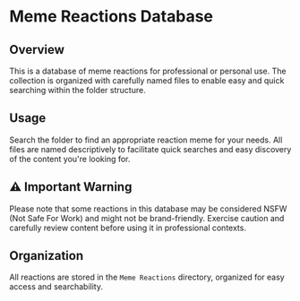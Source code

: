 # Meme Reactions Database

## Overview
This is a database of meme reactions for professional or personal use. The collection is organized with carefully named files to enable easy and quick searching within the folder structure.

## Usage
Search the folder to find an appropriate reaction meme for your needs. All files are named descriptively to facilitate quick searches and easy discovery of the content you're looking for.

## ⚠️ Important Warning
Please note that some reactions in this database may be considered NSFW (Not Safe For Work) and might not be brand-friendly. Exercise caution and carefully review content before using it in professional contexts.

## Organization
All reactions are stored in the `Meme Reactions` directory, organized for easy access and searchability.

